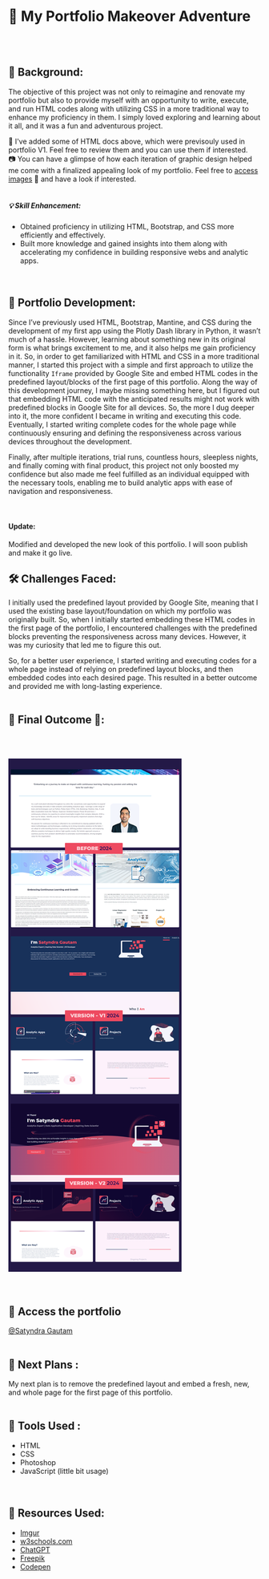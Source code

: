# 🎨 My Portfolio Makeover Adventure
<br><br>

## 🌟 Background:
The objective of this project was not only to reimagine and renovate my portfolio but also to provide myself with an opportunity to write, execute, and run HTML codes 
along with utilizing CSS in a more traditional way to enhance my proficiency in them. I simply loved exploring and learning about it all, and it was a fun and adventurous project.

📁 I've added some of HTML docs above, which were previsouly used in portfolio V1. Feel free to review them and you can use them if interested.<br>
📷 You can have a glimpse of how each iteration of graphic design helped me come with a finalized appealing look of my portfolio. Feel free to [access images](https://imgur.com/a/oVnPeqP) 🔗 and have a look if interested. 
<br><br>

##### 💡 Skill Enhancement:
* Obtained proficiency in utilizing HTML, Bootstrap, and CSS more efficiently and effectively.
* Built more knowledge and gained insights into them along with accelerating my confidence in building responsive webs and analytic apps.
<br><br><br>

## 🚀 Portfolio Development:
Since I’ve previously used HTML, Bootstrap, Mantine, and CSS during the development of my first app using the Plotly Dash library in Python, it wasn’t much of a hassle. 
However, learning about something new in its original form is what brings excitement to me, and it also helps me gain proficiency in it. So, in order to get 
familiarized with HTML and CSS in a more traditional manner, I started this project with a simple and first approach to utilize 
the functionality `Iframe` provided by Google Site and embed HTML codes in the predefined layout/blocks of the first page of this portfolio. Along the way 
of this development journey, I maybe missing something here, but I figured out that embedding HTML code with the anticipated results might not work with predefined
blocks in Google Site for all devices. So, the more I dug deeper into it, the more confident I became in writing and executing this code. 
Eventually, I started writing complete codes for the whole page while continuously ensuring and defining the responsiveness across various devices throughout the development.

Finally, after multiple iterations, trial runs, countless hours, sleepless nights, and finally coming with final product, this project not only boosted my confidence but also made me feel 
fulfilled as an individual equipped with the necessary tools, enabling me to build analytic apps with ease of navigation and responsiveness.
<br><br><br>

#### Update: 
Modified and developed the new look of this portfolio. I will soon publish and make it go live.  

## 🛠️ Challenges Faced:
I initially used the predefined layout provided by Google Site, meaning that I used the existing base layout/foundation on which my portfolio was originally built. 
So, when I initially started embedding these HTML codes in the first page of the portfolio, I encountered challenges with the predefined blocks preventing the 
responsiveness across many devices. However, it was my curiosity that led me to figure this out.

So, for a better user experience, I started writing and executing codes for a whole page instead of relying on predefined layout blocks, and then embedded codes into each desired page. This resulted in a better outcome and provided me with long-lasting experience.
<br><br>

## 🎉 Final Outcome 🎉: 
<br><br>

![New vs Old](https://github.com/satyndragautam/my-portfolio-makeover-adventure/blob/main/images/updated_img.png)
<br><br><br>

## 🔗 Access the portfolio 
[@Satyndra Gautam](https://sites.google.com/view/gautamsatyndra/about-me)
<br><br>

## 🎯 Next Plans : 
My next plan is to remove the predefined layout and embed a fresh, new, and whole page for the first page of this portfolio. 
<br><br>

## 🧰 Tools Used : 
* HTML
* CSS
* Photoshop
* JavaScript (little bit usage) 
<br><br><br>

## 📝 Resources Used: 
* [Imgur](https://imgur.com/)
* [w3schools.com](https://www.w3schools.com/)
* [ChatGPT](https://chat.openai.com/)
* [Freepik](https://www.freepik.com/)
* [Codepen](https://codepen.io/)

<br><br><br><br><br><br><br><br><br>
